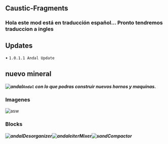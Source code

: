 ## Caustic-Fragments

### Hola este mod está en traducción español... Pronto tendremos traduccion a ingles
## Updates
• ``1.0.1.1 Andal Update``

## nuevo mineral 
##### ![andal](https://user-images.githubusercontent.com/93954648/167063653-dd4c5337-1b5b-428e-8aac-90c3eca1ce56.png)``Andal`` con lo que podras construir nuevos hornos y maquinas.

### Imagenes
![asw](https://user-images.githubusercontent.com/93954648/167067166-47f01136-beb8-4af9-b157-63da22842f24.png)
### Blocks
##### ![andalDesorganizer](https://user-images.githubusercontent.com/93954648/167067735-ec7a1178-11cf-4d9c-9e04-1230cf0a40fa.png)![andaleiterMixer](https://user-images.githubusercontent.com/93954648/167067743-edc5d4cd-9269-4f46-8590-53bacc39e3ff.png)![sandCompactor](https://user-images.githubusercontent.com/93954648/167067760-7c658161-3eb3-431f-83a9-7773c2f873a6.png)
